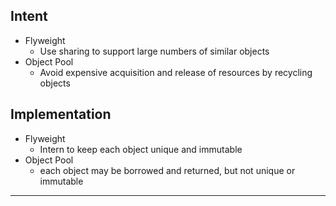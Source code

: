## Intent

* Flyweight
    * Use sharing to support large numbers of similar objects
* Object Pool
    * Avoid expensive acquisition and release of resources by recycling objects

## Implementation

* Flyweight
    * Intern to keep each object unique and immutable
* Object Pool
    * each object may be borrowed and returned, but not unique or immutable

---
